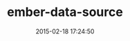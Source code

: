 ---
layout: post
title:  "ember-data-source"
repo:   "emberjs/data"
date:   2015-02-18 17:24:50
gemurl: https://github.com/emberjs/data
---
